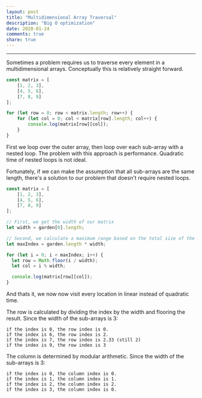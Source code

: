 ```yaml
---
layout: post
title: "Multidimensional Array Traversal"
description: "Big O optimization"
date: 2020-01-24
comments: true
share: true
---
```


---
Sometimes a problem requires us to traverse every element in a multidimensional arrays. Conceptually this is relatively straight forward.

```javascript
const matrix = [
    [1, 2, 3],
    [4, 5, 6],
    [7, 8, 9]
];

for (let row = 0; row < matrix.length; row++) {
    for (let col = 0; col < matrix[row].length; col++) {
        console.log(matrix[row][col]);
    }
}
```

First we loop over the outer array, then loop over each sub-array with a nested loop. The problem with this approach is performance. Quadratic time of nested loops is not ideal.

Fortunately, if we can make the assumption that all sub-arrays are the same length, there's a solution to our problem that doesn't require nested loops.  

```javascript
const matrix = [
    [1, 2, 3],
    [4, 5, 6],
    [7, 8, 9]
];

// First, we get the width of our matrix
let width = garden[0].length;

// Second, we calculate a maximum range based on the total size of the matrix
let maxIndex = garden.length * width;

for (let i = 0; i < maxIndex; i++) {
  let row = Math.floor(i / width);
  let col = i % width;

  console.log(matrix[row][col]);
}
```

And thats it, we now now visit every location in linear instead of quadratic time. 

The row is calculated by dividing the index by the width and flooring the result. Since the width of the sub-arrays is 3:

    if the index is 0, the row index is 0.
    if the index is 6, the row index is 2.
    if the index is 7, the row index is 2.33 (still 2)
    if the index is 9, the row index is 3

The column is determined by modular arithmetic. Since the width of the sub-arrays is 3:

    if the index is 0, the column index is 0.
    if the index is 1, the column index is 1.
    if the index is 2, the column index is 2.
    if the index is 3, the column index is 0.
